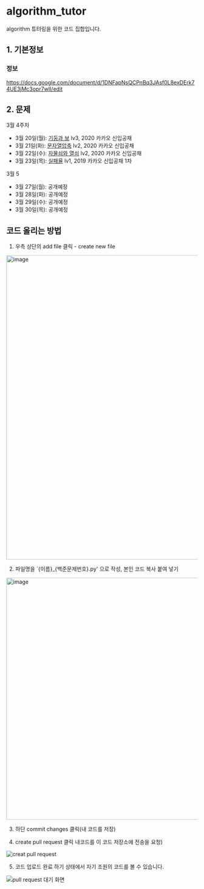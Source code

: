 # algorithm_tutor
algorithm 튜텨링을 위한 코드 집합입니다.

## 1. 기본정보

### 정보

https://docs.google.com/document/d/1DNFapNsQCPnBq3JAsf0L8exDErk74UE3jMc3opr7wII/edit

## 2. 문제

3월 4주차
- 3월 20일(월): [기둥과 보](https://school.programmers.co.kr/learn/courses/30/lessons/60061) lv3, 2020 카카오 신입공채
- 3월 21일(화): [문자열압축](https://school.programmers.co.kr/learn/courses/30/lessons/60057) lv2, 2020 카카오 신입공채
- 3월 22일(수): [자물쇠와 열쇠](https://school.programmers.co.kr/learn/courses/30/lessons/60059) lv2, 2020 카카오 신입공채
- 3월 23일(목): [실패율](https://school.programmers.co.kr/learn/courses/30/lessons/42889) lv1, 2019 카카오 신입공채 1차

3월 5
- 3월 27일(월): 공개예정
- 3월 28일(화): 공개예정
- 3월 29일(수): 공개예정
- 3월 30일(목): 공개예정

## 코드 올리는 방법

1. 우측 상단의 add file 클릭 - create new file

<img width="800" alt="image" src="https://user-images.githubusercontent.com/39439424/225250450-877c3ca9-5102-4824-974e-872cf69c12fb.png">

2. 파일명을 `{이름}_{백준문제번호}.py' 으로 작성, 본인 코드 복사 붙여 넣기
<img width="636" alt="image" src="https://user-images.githubusercontent.com/39439424/225250861-410c5aca-6f09-4300-a97d-351b882c9125.png">

3. 하단 commit changes 클릭(내 코드를 저장)


4. create pull request 클릭  내코드를 이 코드 저장소에 전송을 요청)


![creat pull request](https://user-images.githubusercontent.com/39439424/225564440-77c7f075-c88b-4183-83ab-c3d1a54d1dc6.png)

5. 코드 업로드 완료
하기 상태에서 자기 조원의 코드를 볼 수 있습니다.

![pull request 대기 화면](https://user-images.githubusercontent.com/39439424/225564515-70afc464-ef5d-4cd7-8fb2-7e1fbfca7fcc.png)



